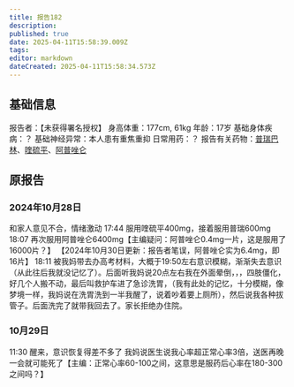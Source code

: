 ```yaml
---
title: 报告182
description: 
published: true
date: 2025-04-11T15:58:39.009Z
tags: 
editor: markdown
dateCreated: 2025-04-11T15:58:34.573Z
---
```


## 基础信息
报告者：【未获得署名授权】
身高体重：177cm, 61kg
年龄：17岁
基础身体疾病：？
基础神经异常：本人患有重焦重抑
日常用药：？
报告有关药物：[普瑞巴林](/drug/PR80)、[喹硫平](/drug/QTP)、[阿普唑仑](/drug/BZDs)

## 原报告
### 2024年10月28日
和家人意见不合，情绪激动
17:44 服用喹硫平400mg，接着服用普瑞600mg
18:07 再次服用阿普唑仑6400mg【主编疑问：阿普唑仑0.4mg一片，这是服用了16000片？】
【2024年10月30日更新：报告者笔误，阿普唑仑实为6.4mg，即16片】
18:11 被我妈带去办高考材料，大概于19:50左右意识模糊，渐渐失去意识（从此往后我就没记忆了）。后面听我妈说20点左右我在外面晕倒，，，四肢僵化，好几个人搬不动，最后叫救护车进了急诊洗胃，（我有此处的记忆，十分模糊，像梦境一样，我妈说在洗胃洗到一半我醒了，说着吵着要上厕所），然后说我各种拔管子。后面洗完了就带我回去了。家长拒绝办住院。
### 10月29日
11:30 醒来，意识恢复得差不多了
我妈说医生说我心率超正常心率3倍，送医再晚一会就可能死了【主编：正常心率60-100之间，这意思是服药后心率在180-300之间吗？】